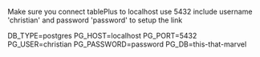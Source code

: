 Make sure you connect tablePlus to localhost use 5432 include username 'christian' and password 'password' to setup the link

DB_TYPE=postgres
PG_HOST=localhost
PG_PORT=5432
PG_USER=christian
PG_PASSWORD=password
PG_DB=this-that-marvel